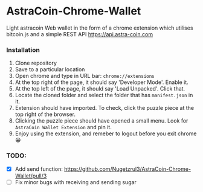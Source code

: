 # AstraCoin-Chrome-Wallet
Light astracoin Web wallet in the form of a chrome extension which utilises bitcoin.js and a simple REST API https://api.astra-coin.com


### Installation

1. Clone repository
2. Save to a particular location
3. Open chrome and type in URL bar: `chrome://extensions`
4. At the top right of the page, it should say 'Developer Mode'. Enable it.
5. At the top left of the page, it should say 'Load Unpacked'. Click that.
6. Locate the cloned folder and select the folder that has `manifest.json` in it.
7. Extension should have imported. To check, click the puzzle piece at the top right of the browser.
8. Clicking the puzzle piece should have opened a small menu. Look for `AstraCoin Wallet Extension` and pin it.
9. Enjoy using the extension, and remeber to logout before you exit chrome :grin:


### TODO:

- [x] Add send function: https://github.com/Nugetzrul3/AstraCoin-Chrome-Wallet/pull/3
- [ ] Fix minor bugs with receiving and sending sugar
